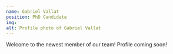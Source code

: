 ```yaml
---
name: Gabriel Vallat
position: PhD Candidate
img: 
alt: Profile photo of Gabriel Vallat
---
```

Welcome to the newest member of our team! Profile coming soon!